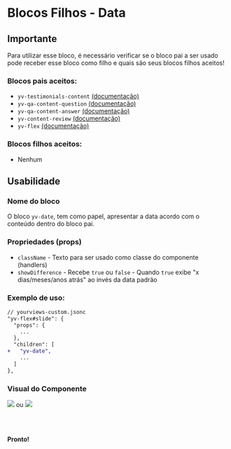 # Blocos Filhos - Data

## Importante

Para utilizar esse bloco, é necessário verificar se o bloco pai a ser usado pode receber esse bloco como filho e quais são seus blocos filhos aceitos!

### Blocos pais aceitos:

 - `yv-testimonials-content` [(documentação)](https://github.com/yourviewsbyhiplatform/documentacoes/blob/master/Blocos%20Filhos%20-%20Conte%C3%BAdo%20Testemunhos.md)
 - `yv-qa-content-question` [(documentação)](#)
 - `yv-qa-content-answer` [(documentação)](#)
 - `yv-content-review` [(documentação)](#)
 - `yv-flex` [(documentação)](https://github.com/yourviewsbyhiplatform/documentacoes/blob/master/Blocos%20Filhos%20-%20Flex%20Box.md)

### Blocos filhos aceitos:

- Nenhum
 
## Usabilidade

### Nome do bloco

O bloco `yv-date`, tem como papel, apresentar a data acordo com o conteúdo dentro do bloco pai.

### Propriedades (props)

 - `className` - Texto para ser usado como classe do componente (handlers)
 - `showDifference` - Recebe `true` ou `false` - Quando `true` exibe "x dias/meses/anos atrás" ao invés da data padrão

### Exemplo de uso:

```diff
// yourviews-custom.jsonc
"yv-flex#slide": {
  "props": {
    ...
  },
  "children": [
+   "yv-date",
    ...
  ]
},
```

### Visual do Componente
![](https://i.imgur.com/JDQF64F.png)
ou
![](https://i.imgur.com/mNtuwGf.png)

<br>
<br>

**Pronto!**

<!--stackedit_data:
eyJoaXN0b3J5IjpbLTIxMjQzOTQzOTVdfQ==
-->